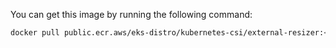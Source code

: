 You can get this image by running the following command:
  
```bash
docker pull public.ecr.aws/eks-distro/kubernetes-csi/external-resizer:<tag>
```
